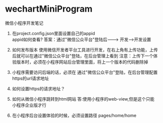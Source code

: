 # wechartMiniProgram
微信小程序开发笔记

1. 在project.config.json里面设置自己的appid  
		appid如何查看?
		答案：通过"微信公众平台"登陆后---> 开发-->开发设置
2. 如何发布版本
		使用微信开发者平台工具进行开发，在右上角有上传功能，上传后就可以在通过"微信公众平台"登陆，在后台管理上看到
		注意：上传下一个体验版本时，必须在小程序网站后台管理里面，将上一个版本的代码删除掉
		
3. 小程序需要访问后端的话，必须在 通过"微信公众平台"登陆，在后台管理配置https的url请求地址

4. 如何设置https的请求地址？

5. 如何从微信小程序跳转到html网站
	答:使用小程序的web-view,但是这个只能小程序企业版才行
	
6. 在小程序后台设置体验的时候，必须设置路径  pages/home/home
